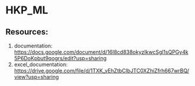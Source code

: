 # HKP_ML
## Resources: 
1. documentation: https://docs.google.com/document/d/16l8cd838okyzIkwcSgl1sQPGy4k5P6DoKpbut9qogrs/edit?usp=sharing
2. excel_documentation: https://drive.google.com/file/d/1TXK_vEhZtbCIbJTC0XZhiZfrh667wrBQ/view?usp=sharing

